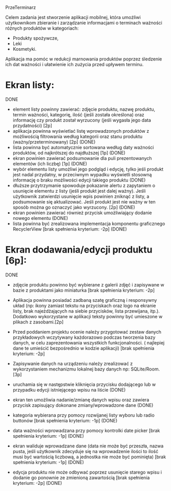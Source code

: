 PrzeTerminarz

Celem zadania jest stworzenie aplikacji mobilnej, która umożliwi użytkownikom zbieranie i 
zarządzanie informacjami o terminach ważności różnych produktów w kategoriach: 
- Produkty spożywcze, 
- Leki
- Kosmetyki. 

Aplikacja ma pomóc w redukcji marnowania produktów poprzez śledzenie ich dat ważności i ułatwienie ich zużycia przed upływem terminu.

# Ekran listy:

DONE

- element listy powinny zawierać: zdjęcie produktu, nazwę produktu, termin ważności, kategorię,
  ilość (jeśli została określona) oraz informację czy produkt został wyrzucony (jeśli wygasła jego
  data przydatności) [2p]
- aplikacja powinna wyświetlać listę wprowadzonych produktów z możliwością filtrowania według kategorii oraz stanu produktu (ważny/przeterminowany) [2p] (DONE)
- lista powinna być automatycznie sortowana według daty ważności produktów, od najkrótszej do najdłuższej [1p] (DONE)
- ekran powinien zawierać podsumowanie dla puli prezentowanych elementów (ich liczbę) [1p] (DONE)
- wybór elementu listy umożliwi jego podgląd i edycję, tylko jeśli produkt jest nadal przydatny, w przeciwnym wypadku wyświetli stosowną informację o braku możliwości edycji takiego produktu  (DONE)
- dłuższe przytrzymanie spowoduje pokazanie alertu z zapytaniem o usunięcie elementu z listy (jeśli produkt jest dalej ważny). Jeśli użytkownik zatwierdzi usunięcie wpis powinien zniknąć z listy, a podsumowanie się aktualizować. Jeśli produkt jest nie ważny w ten sposób można go oznaczyć jako wyrzucony. [2p] (DONE)
- ekran powinien zawierać również przycisk umożliwiający dodanie nowego elementu (DONE)
- lista powinna być zrealizowana implementacja komponentu graficznego RecyclerView [brak spełnienia kryterium: -2p] (DONE)


# Ekran dodawania/edycji produktu [6p]:

DONE
- zdjęcie produktu powinno być wybierane z galerii zdjęć i zapisywane w bazie z produktami jako miniaturka [brak spełnienia kryterium: -2p]
- Aplikacja powinna posiadać zadbaną szatę graficzną i responsywny układ (np: ikony zamiast tekstu na przyciskach oraz logo na ekranie listy, brak najeżdżających na siebie przycisków, lista przewijana, itp.). Dodatkowo wykorzystane w aplikacji teksty powinny być umieszone w plikach z zasobami.[2p]
- Przed poddaniem projektu ocenie należy przygotować zestaw danych przykładowych wczytywany
  każdorazowo podczas tworzenia bazy danych, w celu zaprezentowania wszystkich funkcjonalności. (
  najlepiej dane te umieścić bezpośrednio w kodzie aplikacji) [brak spełnienia kryterium: -2p]

- Zapisywanie danych na urządzeniu należy zrealizować z wykorzystaniem mechanizmu lokalnej bazy danych np: SQLite/Room. [3p]
- uruchamia się w następstwie kliknięcia przycisku dodającego lub w przypadku edycji istniejącego wpisu na liście (DONE)
- ekran ten umożliwia nadanie/zmianę danych wpisu oraz zawiera  przycisk zapisujący dokonane zmiany/wprowadzone dane  (DONE)
- kategoria wybierana przy pomocy rozwijanej listy wyboru lub radio buttonów [brak spełnienia kryterium: -1p] (DONE)
- data ważności wprowadzana przy pomocy kontrolki date picker [brak spełnienia kryterium: -1p] (DONE)
- ekran waliduje wprowadzane dane (data nie może być przeszła, nazwa pusta, jeśli użytkownik zdecyduje się na wprowadzenie ilości to ilość musi być wartością liczbową, a jednostka nie może być pominięta) [brak spełnienia kryterium: -1p] (DONE)
- edycja produktu nie może odbywać poprzez usunięcie starego wpisu i dodanie go ponownie ze zmienioną zawartością [brak spełnienia kryterium: -2p] (DONE)
